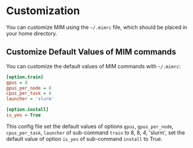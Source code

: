 # Customization

You can customize MIM using the `~/.mimrc` file, which should be placed in your home directory.

## Customize Default Values of MIM commands

You can customize the default values of MIM commands with `~/.mimrc`:

```ini
[option.train]
gpus = 8
gpus_per_node = 8
cpus_per_task = 4
launcher = 'slurm'

[option.install]
is_yes = True
```

This config file set the default values of options `gpus`, `gpus_per_node`, `cpus_per_task`, `launcher` of sub-command `train` to 8, 8, 4, 'slurm', set the default value of option `is_yes` of sub-command `install` to True.

